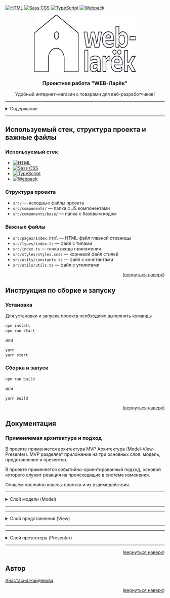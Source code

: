 <!-- BACK TO TOP LINK -->

<a name="readme-top"></a>

<!-- PROJECT SHIELDS -->

[![HTML][HTML-shield]][HTML-url]
[![Sass CSS][Sass CSS-shield]][Sass CSS-url]
[![TypeScript][TypeScript-shield]][TypeScript-url]
[![Webpack][Webpack-shield]][Webpack-url]

<!-- PROJECT LOGO -->
<div align="center">
  <a href="https://github.com/nastiknaidenova/web-larek-frontend">
    <img src="src/images/logo.svg" alt="Logo" width="320" height="180">
  </a>
  <h3 align="center">Проектная работа "WEB-Ларёк"</h3>
  <p align="center">
    Удобный интернет-магазин с товарами для веб-разработчиков!
</div>

---

<!-- TABLE OF CONTENTS -->
<details>
  <summary>Содержание</summary>
  <ul>
    <li>
      <a href="#используемый-стек-структура-проекта-и-важные-файлы">Используемый стек, структура проекта и важные файлы</a>
      <ul>
        <li><a href="#используемый-стек">Используемый стек</a></li>
        <li><a href="#структура-проекта">Структура проекта</a></li>
        <li><a href="#важные-файлы">Важные файлы</a></li>
      </ul>
    </li>
    <li>
      <a href="#инструкция-по-сборке-и-запуску">Инструкция по сборке и запуску</a>
      <ul>
        <li><a href="#установка">Установка</a></li>
        <li><a href="#сборка-и-запуск">Сборка и запуск</a></li>
      </ul>
    </li>
    <li><a href="#документация">Документация</a></li>
      <ul>
        <li><a href="#применяемая-архитектура-и-подход">Применяемая архитектура и подход</a></li>
        <li><a href="#слой-модели">Слой модели</a></li>
        <li><a href="#слой-представления">Слой представления</a></li>
        <li><a href="#слой-презентера">Слой презентера</a></li>
      </ul>
    <li><a href="#автор">Автор</a></li>
  </ul>
</details>

---

## Используемый стек, структура проекта и важные файлы

### Используемый стек

- [![HTML][HTML-shield]][HTML-url]
- [![Sass CSS][Sass CSS-shield]][Sass CSS-url]
- [![TypeScript][TypeScript-shield]][TypeScript-url]
- [![Webpack][Webpack-shield]][Webpack-url]

### Структура проекта

- `src/` — исходные файлы проекта
- `src/components/` — папка с JS компонентами
- `src/components/base/` — папка с базовым кодом

### Важные файлы

- `src/pages/index.html` — HTML-файл главной страницы
- `src/types/index.ts` — файл с типами
- `src/index.ts` — точка входа приложения
- `src/styles/styles.scss` — корневой файл стилей
- `src/utils/constants.ts` — файл с константами
- `src/utils/utils.ts` — файл с утилитами

<p align="right">(<a href="#readme-top">вернуться наверх</a>)</p>

## Инструкция по сборке и запуску

### Установка

Для установки и запуска проекта необходимо выполнить команды

```
npm install
npm run start
```

или

```
yarn
yarn start
```

### Сборка и запуск

```
npm run build
```

или

```
yarn build
```

<p align="right">(<a href="#readme-top">вернуться наверх</a>)</p>

## Документация

### Применяемая архитектура и подход

В проекте применяется архитектура MVP Архитектура (Model-View-Presenter). MVP разделяет приложение на три основных слоя: модель, представление и презентер.

В проекте применяется событийно-ориентированный подход, основой которого служит реакция на происходящие в системе изменения.

Опишем послойно классы проекта и их взаимодействия.
***
<details><a name="слой-модели"></a>
  <summary>Слой модели (Model)</summary>
  <ul>
    <li>Класс <code>Api</code>
      <p>Класс обеспечивает обмен данными с сервером с помощью методов <code>GET</code> и <code>POST</code>. В конструктор входит два аргумента:  <code>baseURL</code> - базовый URL и <code>option</code> - запросы. При отсутствии <code>option</code> используется пустой объект.</p>
      <p>Методы:
        <ul>
          <li><code>GET</code> - запрашивает данные от сервера.</li>
          <li><code>POST</code> - передаёт данные на сервер.</li>
        </ul>
      </p>
    </li>
    <li>Базовый класс бизнес-модели <code>Model</code>
      <p>От этого класса наследуются <code>Product</code> и <code>AppState</code>. Конструктор принимает начальный данные для модели и объект событий для уведомления об изменениях в модели. Класс содержит метод <code>emitChange</code>, для того чтобы вызывать событие из компонента.</p>
      <p>Конструктор: <code>constructor(data: Partial&ltT&gt, protected events: IEvents)</code>.<br />Аргументами конструктора являются частичные данные типа <code>T</code> и объект событий <code>IEvents</code>. Частичные данные <code>T</code> представляют структуру данных, которая используется для инициализации экземпляра класса. Объект <code>IEvents</code> содержит определения различных событий, которые могут быть сгенерированы и обработаны внутри класса.</p>
      <p>Методы:
        <ul>
          <li><code>emitChange</code> - используется для уведомления других частей приложения о том, что модель была изменена.</li>
        </ul>
    </li>
    <li>Класс <code>AppState</code> наследуется от <code>Model</code>
      <p></p>
      <p></p>
      <p></p>
    </li>
    <li>Класс <code>Product</code> наследуется от <code>Model</code>
      <p></p>
      <p></p>
      <p></p>
    </li>
  </ul>
</details>

***
***
<details><a name="слой-представления"></a>
  <summary>Слой представления (View)</summary>
  <ul>
    <li>Базовый класс <code>Component&ltT&gt</code>
      <p>Это базовый абсткратный класс для отображения компонентов, от него наследуются компоненты представления.</p>
      <p>Конструктор: <code>constructor(protected readonly container: HTMLElement)</code>. В конструктор входит один аргумент- начальные данные для модели.</p>
      <p>Методы:
        <ul>
          <li><code>toggleClass</code> - переключает классы элемента.</li>
          <li><code>setText</code> - устанавливает текст содержимого.</li>
          <li><code>setDisable</code> - устанавливает статус <code>Disabled</code>.</li>
          <li><code>setHidden</code> - скрывает элемент.</li>
          <li><code>setVisible</code> - покаызвает элемент.</li>
          <li><code>setImage</code> - устанавливает изображение с альтернативным текстом.</li>
          <li><code>render</code> - отображает возвращаемое значение элемента.</li>
        </ul>
      </p>
    </li>
    <li>Класс <code></code>
      <p></p>
      <p></p>
      <p></p>
    </li>
    <li>Класс <code></code>
      <p></p>
      <p></p>
      <p></p>
    </li>
  </ul>
</details>

***
***
<details><a name="слой-презентера"></a>
  <summary>Слой презентера (Presenter)</summary>
  <ul>
    <li>Базовый класс <code></code>
      <p></p>
      <p></p>
      <p></p>
    </li>
    <li>Класс <code></code>
      <p></p>
      <p></p>
      <p></p>
    </li>
    <li>Класс <code></code>
      <p></p>
      <p></p>
      <p></p>
    </li>
  </ul>
</details>

***

<p align="right">(<a href="#readme-top">вернуться наверх</a>)</p>

## Автор

[Анастасия Найденова](https://github.com/nastiknaidenova)

<p align="right">(<a href="#readme-top">вернуться наверх</a>)</p>

<!-- MARKDOWN LINKS & IMAGES -->
<!-- https://www.markdownguide.org/basic-syntax/#reference-style-links -->

[HTML-shield]: https://img.shields.io/badge/HTML-v5-blue?style=flat&logo=html5&labelColor=FDEBD0&logoColor=blue
[HTML-url]: https://www.w3schools.com/html/html_intro.asp
[Sass CSS-shield]: https://img.shields.io/badge/Sass--CSS-v1.62-green?style=flat&logo=sass&labelColor=FDEBD0&logoColor=blue
[Sass CSS-url]: https://sass-lang.com/
[TypeScript-shield]: https://img.shields.io/badge/TypeScript-v5.0-blue?style=flat&logo=typescript&labelColor=FDEBD0&logoColor=blue
[TypeScript-url]: https://www.typescriptlang.org/
[Webpack-shield]: https://img.shields.io/badge/Webpack-v5.81-green?style=flat&logo=webpack&labelColor=FDEBD0&logoColor=blue
[Webpack-url]: https://webpack.js.org/
